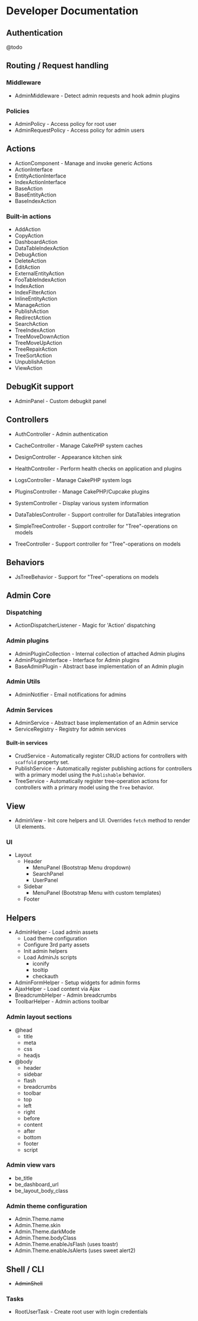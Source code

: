 # Developer Documentation


## Authentication

@todo

## Routing / Request handling

### Middleware
* AdminMiddleware - Detect admin requests and hook admin plugins

### Policies

* AdminPolicy - Access policy for root user
* AdminRequestPolicy - Access policy for admin users

## Actions

* ActionComponent - Manage and invoke generic Actions
* ActionInterface
* EntityActionInterface
* IndexActionInterface
* BaseAction
* BaseEntityAction
* BaseIndexAction


### Built-in actions

* AddAction
* CopyAction
* DashboardAction
* DataTableIndexAction
* DebugAction
* DeleteAction
* EditAction
* ExternalEntityAction
* FooTableIndexAction
* IndexAction
* IndexFilterAction
* InlineEntityAction
* ManageAction
* PublishAction
* RedirectAction
* SearchAction
* TreeIndexAction
* TreeMoveDownAction
* TreeMoveUpAction
* TreeRepairAction
* TreeSortAction
* UnpublishAction
* ViewAction


## DebugKit support

* AdminPanel - Custom debugkit panel



## Controllers

* AuthController - Admin authentication
* CacheController - Manage CakePHP system caches
* DesignController - Appearance kitchen sink
* HealthController - Perform health checks on application and plugins
* LogsController - Manage CakePHP system logs
* PluginsController - Manage CakePHP/Cupcake plugins
* SystemController - Display various system information

* DataTablesController - Support controller for DataTables integration
* SimpleTreeController - Support controller for "Tree"-operations on models
* TreeController - Support controller for "Tree"-operations on models


## Behaviors

* JsTreeBehavior - Support for "Tree"-operations on models


## Admin Core

### Dispatching

* ActionDispatcherListener - Magic for 'Action' dispatching

### Admin plugins

* AdminPluginCollection - Internal collection of attached Admin plugins
* AdminPluginInterface - Interface for Admin plugins
* BaseAdminPlugin - Abstract base implementation of an Admin plugin

### Admin Utils

* AdminNotifier - Email notifications for admins

### Admin Services

* AdminService - Abstract base implementation of an Admin service
* ServiceRegistry - Registry for admin services

#### Built-in services

* CrudService - Automatically register CRUD actions for controllers with `scaffold` property set.
* PublishService - Automatically register publishing actions for controllers with a primary model using the `Publishable` behavior.
* TreeService - Automatically register tree-operation actions for controllers with a primary model using the `Tree` behavior.


## View

* AdminView - Init core helpers and UI. Overrides `fetch` method to render UI elements.

### UI

* Layout
  * Header
    * MenuPanel (Bootstrap Menu dropdown)
    * SearchPanel
    * UserPanel
  * Sidebar
    * MenuPanel (Bootstrap Menu with custom templates)
  * Footer


## Helpers

* AdminHelper - Load admin assets
  * Load theme configuration
  * Configure 3rd party assets
  * Init admin helpers
  * Load AdminJs scripts
    * iconify
    * tooltip
    * checkauth
* AdminFormHelper - Setup widgets for admin forms
* AjaxHelper - Load content via Ajax
* BreadcrumbHelper - Admin breadcrumbs
* ToolbarHelper - Admin actions toolbar


### Admin layout sections

* @head
  * title
  * meta
  * css
  * headjs
* @body
  * header
  * sidebar
  * flash
  * breadcrumbs
  * toolbar
  * top
  * left
  * right
  * before
  * content
  * after
  * bottom
  * footer
  * script

### Admin view vars

* be_title
* be_dashboard_url
* be_layout_body_class

### Admin theme configuration

* Admin.Theme.name
* Admin.Theme.skin
* Admin.Theme.darkMode
* Admin.Theme.bodyClass
* Admin.Theme.enableJsFlash (uses toastr)
* Admin.Theme.enableJsAlerts (uses sweet alert2)


## Shell / CLI

* ~~AdminShell~~

### Tasks

* RootUserTask - Create root user with login credentials